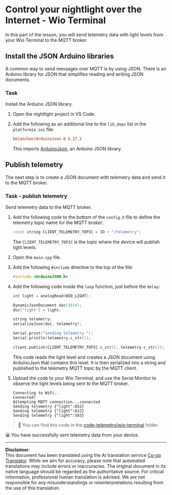 <!--
CO_OP_TRANSLATOR_METADATA:
{
  "original_hash": "4bcc29fe2b65e56eada83d2476279227",
  "translation_date": "2025-08-28T19:58:04+00:00",
  "source_file": "1-getting-started/lessons/4-connect-internet/wio-terminal-telemetry.md",
  "language_code": "en"
}
-->
# Control your nightlight over the Internet - Wio Terminal

In this part of the lesson, you will send telemetry data with light levels from your Wio Terminal to the MQTT broker.

## Install the JSON Arduino libraries

A common way to send messages over MQTT is by using JSON. There is an Arduino library for JSON that simplifies reading and writing JSON documents.

### Task

Install the Arduino JSON library.

1. Open the nightlight project in VS Code.

1. Add the following as an additional line to the `lib_deps` list in the `platformio.ini` file:

    ```ini
    bblanchon/ArduinoJson @ 6.17.3
    ```

    This imports [ArduinoJson](https://arduinojson.org), an Arduino JSON library.

## Publish telemetry

The next step is to create a JSON document with telemetry data and send it to the MQTT broker.

### Task - publish telemetry

Send telemetry data to the MQTT broker.

1. Add the following code to the bottom of the `config.h` file to define the telemetry topic name for the MQTT broker:

    ```cpp
    const string CLIENT_TELEMETRY_TOPIC = ID + "/telemetry";
    ```

    The `CLIENT_TELEMETRY_TOPIC` is the topic where the device will publish light levels.

1. Open the `main.cpp` file.

1. Add the following `#include` directive to the top of the file:

    ```cpp
    #include <ArduinoJSON.h>
    ```

1. Add the following code inside the `loop` function, just before the `delay`:

    ```cpp
    int light = analogRead(WIO_LIGHT);

    DynamicJsonDocument doc(1024);
    doc["light"] = light;

    string telemetry;
    serializeJson(doc, telemetry);

    Serial.print("Sending telemetry ");
    Serial.println(telemetry.c_str());

    client.publish(CLIENT_TELEMETRY_TOPIC.c_str(), telemetry.c_str());
    ```

    This code reads the light level and creates a JSON document using ArduinoJson that contains this level. It is then serialized into a string and published to the telemetry MQTT topic by the MQTT client.

1. Upload the code to your Wio Terminal, and use the Serial Monitor to observe the light levels being sent to the MQTT broker.

    ```output
    Connecting to WiFi..
    Connected!
    Attempting MQTT connection...connected
    Sending telemetry {"light":652}
    Sending telemetry {"light":612}
    Sending telemetry {"light":583}
    ```

> 💁 You can find this code in the [code-telemetry/wio-terminal](../../../../../1-getting-started/lessons/4-connect-internet/code-telemetry/wio-terminal) folder.

😀 You have successfully sent telemetry data from your device.

---

**Disclaimer**:  
This document has been translated using the AI translation service [Co-op Translator](https://github.com/Azure/co-op-translator). While we aim for accuracy, please note that automated translations may include errors or inaccuracies. The original document in its native language should be regarded as the authoritative source. For critical information, professional human translation is advised. We are not responsible for any misunderstandings or misinterpretations resulting from the use of this translation.